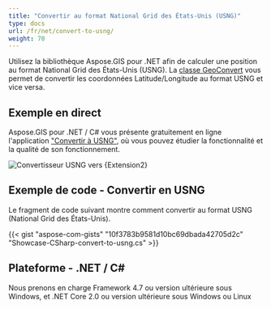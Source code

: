 ```yaml
---
title: "Convertir au format National Grid des États-Unis (USNG)"
type: docs
url: /fr/net/convert-to-usng/
weight: 70
---
```


Utilisez la bibliothèque Aspose.GIS pour .NET afin de calculer une position au format National Grid des États-Unis (USNG). La [classe GeoConvert](https://reference.aspose.com/gis/net/aspose.gis/geoconvert) vous permet de convertir les coordonnées Latitude/Longitude au format USNG et vice versa.

## **Exemple en direct**

Aspose.GIS pour .NET / C# vous présente gratuitement en ligne l'application ["Convertir à USNG"](https://products.aspose.app/gis/coordinates/convert-to-usng), où vous pouvez étudier la fonctionnalité et la qualité de son fonctionnement.

![Convertisseur USNG vers {Extension2}](coordinates.png)

## **Exemple de code - Convertir en USNG**

Le fragment de code suivant montre comment convertir au format USNG (National Grid des États-Unis).

{{< gist "aspose-com-gists" "10f3783b9581d10bc69dbada42705d2c" "Showcase-CSharp-convert-to-usng.cs" >}}

## **Plateforme - .NET / C#**

Nous prenons en charge Framework 4.7 ou version ultérieure sous Windows, et .NET Core 2.0 ou version ultérieure sous Windows ou Linux
